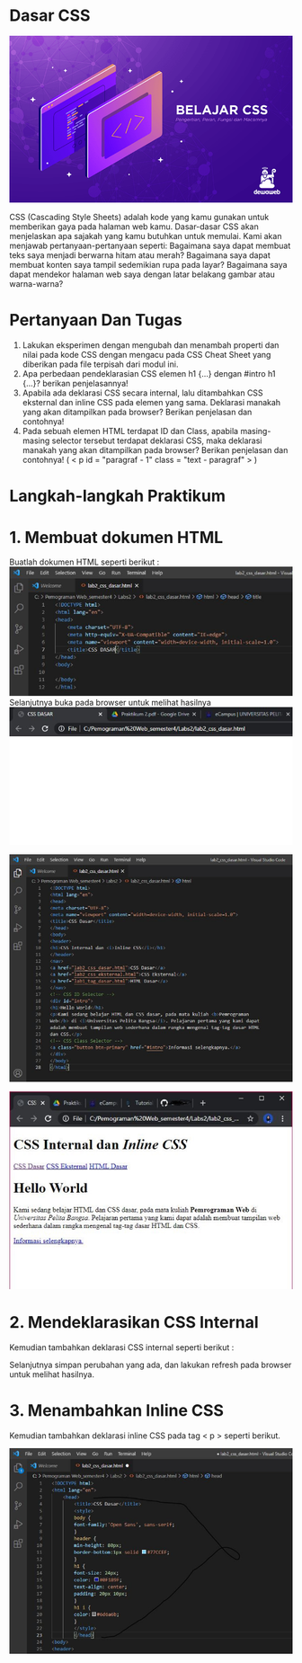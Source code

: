 # Dasar CSS

![imag](https://github.com/fdlhrauf/Lab2Web/blob/main/css.png)

  CSS (Cascading Style Sheets) adalah kode yang kamu gunakan untuk memberikan gaya pada halaman web kamu. Dasar-dasar CSS akan menjelaskan apa sajakah yang kamu butuhkan untuk memulai. Kami akan menjawab pertanyaan-pertanyaan seperti: Bagaimana saya dapat membuat teks saya menjadi berwarna hitam atau merah? Bagaimana saya dapat membuat konten saya tampil sedemikian rupa pada layar? Bagaimana saya dapat mendekor halaman web saya dengan latar belakang gambar atau warna-warna?

# Pertanyaan Dan Tugas
1. Lakukan eksperimen dengan mengubah dan menambah properti dan nilai pada kode CSS
dengan mengacu pada CSS Cheat Sheet yang diberikan pada file terpisah dari modul ini.
2. Apa perbedaan pendeklarasian CSS elemen h1 {...} dengan #intro h1 {...}? berikan
penjelasannya!
3. Apabila ada deklarasi CSS secara internal, lalu ditambahkan CSS eksternal dan inline CSS pada
elemen yang sama. Deklarasi manakah yang akan ditampilkan pada browser? Berikan
penjelasan dan contohnya!
4. Pada sebuah elemen HTML terdapat ID dan Class, apabila masing-masing selector tersebut
terdapat deklarasi CSS, maka deklarasi manakah yang akan ditampilkan pada browser?
Berikan penjelasan dan contohnya! ( < p id = "paragraf - 1" class = "text - paragraf" > )

# Langkah-langkah Praktikum
# 1. Membuat dokumen HTML
Buatlah dokumen HTML seperti berikut :
![imag](https://github.com/fdlhrauf/Lab2Web/blob/main/1.JPG)
Selanjutnya buka pada browser untuk melihat hasilnya
![imag](https://github.com/fdlhrauf/Lab2Web/blob/main/1,1.JPG)

![imag](https://github.com/fdlhrauf/Lab2Web/blob/main/2.JPG)

![imag](https://github.com/fdlhrauf/Lab2Web/blob/main/ubah%202%2C2.jpg)

# 2. Mendeklarasikan CSS Internal
Kemudian tambahkan deklarasi CSS internal seperti berikut :

Selanjutnya simpan perubahan yang ada, dan lakukan refresh pada browser untuk melihat hasilnya.

# 3. Menambahkan Inline CSS
Kemudian tambahkan deklarasi inline CSS pada tag < p > seperti berikut.

![imag](https://github.com/fdlhrauf/Lab2Web/blob/main/3.JPG)
